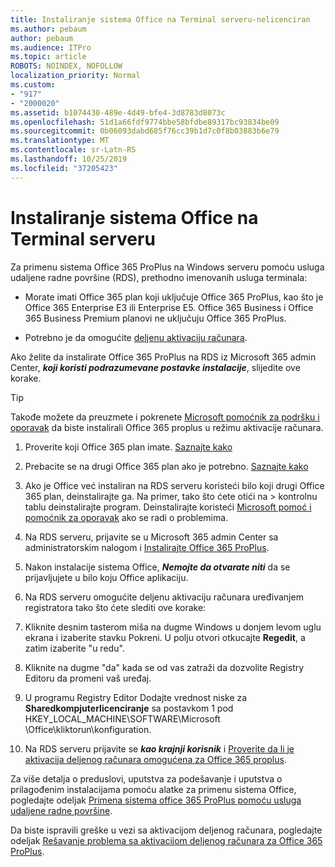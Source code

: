 ```yaml
---
title: Instaliranje sistema Office na Terminal serveru-nelicenciran
ms.author: pebaum
author: pebaum
ms.audience: ITPro
ms.topic: article
ROBOTS: NOINDEX, NOFOLLOW
localization_priority: Normal
ms.custom:
- "917"
- "2000020"
ms.assetid: b1074430-489e-4d49-bfe4-3d8783d8073c
ms.openlocfilehash: 51d1a66fdf9774bbe58bfdbe89317bc93834be09
ms.sourcegitcommit: 0b06093dabd685f76cc39b1d7c0f8b03883b6e79
ms.translationtype: MT
ms.contentlocale: sr-Latn-RS
ms.lasthandoff: 10/25/2019
ms.locfileid: "37205423"
---
```

# <a name="installing-office-on-a-terminal-server"></a>Instaliranje sistema Office na Terminal serveru

Za primenu sistema Office 365 ProPlus na Windows serveru pomoću usluga udaljene radne površine (RDS), prethodno imenovanih usluga terminala:
  
- Morate imati Office 365 plan koji uključuje Office 365 ProPlus, kao što je Office 365 Enterprise E3 ili Enterprise E5. Office 365 Business i Office 365 Business Premium planovi ne uključuju Office 365 ProPlus.

- Potrebno je da omogućite [deljenu aktivaciju računara](https://docs.microsoft.com/DeployOffice/overview-of-shared-computer-activation-for-office-365-proplus).

Ako želite da instalirate Office 365 ProPlus na RDS iz Microsoft 365 admin Center, ***koji koristi podrazumevane postavke instalacije***, slijedite ove korake.

> [!TIP]
> Takođe možete da preuzmete i pokrenete [Microsoft pomoćnik za podršku i oporavak](https://aka.ms/SaRA_OfficeSCA_M365Portal) da biste instalirali Office 365 proplus u režimu aktivacije računara.
  
1. Proverite koji Office 365 plan imate. [Saznajte kako](https://docs.microsoft.com/office365/admin/admin-overview/what-subscription-do-i-have)

2. Prebacite se na drugi Office 365 plan ako je potrebno. [Saznajte kako](https://docs.microsoft.com/office365/admin/subscriptions-and-billing/switch-to-a-different-plan)

3. Ako je Office već instaliran na RDS serveru koristeći bilo koji drugi Office 365 plan, deinstalirajte ga. Na primer, tako što ćete otići na \> kontrolnu tablu deinstalirajte program. Deinstalirajte koristeći [Microsoft pomoć i pomoćnik za oporavak](https://aka.ms/SARA-OfficeUninstall-Alchemy) ako se radi o problemima.

4. Na RDS serveru, prijavite se u Microsoft 365 admin Center sa administratorskim nalogom i [Instalirajte Office 365 ProPlus](https://portal.office.com/OLS/MySoftware.aspx).

5. Nakon instalacije sistema Office, ***Nemojte da otvarate niti*** da se prijavljujete u bilo koju Office aplikaciju.

6. Na RDS serveru omogućite deljenu aktivaciju računara uređivanjem registratora tako što ćete slediti ove korake:

1. Kliknite desnim tasterom miša na dugme Windows u donjem levom uglu ekrana i izaberite stavku Pokreni. U polju otvori otkucajte **Regedit**, a zatim izaberite "u redu".

2. Kliknite na dugme "da" kada se od vas zatraži da dozvolite Registry Editoru da promeni vaš uređaj.

3. U programu Registry Editor Dodajte vrednost niske za **Sharedkompjuterlicenciranje** sa postavkom 1 pod HKEY_LOCAL_MACHINE\SOFTWARE\Microsoft \Office\kliktorun\konfiguration.

7. Na RDS serveru prijavite se ***kao krajnji korisnik*** i [Proverite da li je aktivacija deljenog računara omogućena za Office 365 proplus](https://docs.microsoft.com/DeployOffice/troubleshoot-issues-with-shared-computer-activation-for-office-365-proplus#verify-that-activation-for-office-365-proplus-succeeded).

Za više detalja o preduslovi, uputstva za podešavanje i uputstva o prilagođenim instalacijama pomoću alatke za primenu sistema Office, pogledajte odeljak [Primena sistema office 365 ProPlus pomoću usluga udaljene radne površine](https://docs.microsoft.com/DeployOffice/deploy-office-365-proplus-by-using-remote-desktop-services).
  
Da biste ispravili greške u vezi sa aktivacijom deljenog računara, pogledajte odeljak [Rešavanje problema sa aktivacijom deljenog računara za Office 365 ProPlus](https://docs.microsoft.com/DeployOffice/troubleshoot-issues-with-shared-computer-activation-for-office-365-proplus).
  